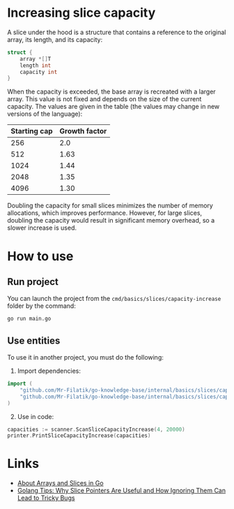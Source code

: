 # Increasing slice capacity

A slice under the hood is a structure that contains a reference to the original array, its length, and its capacity:

```go
struct {
	array *[]T
	length int
	capacity int
}
```

When the capacity is exceeded, the base array is recreated with a larger array. This value is not fixed and depends on the size of the current capacity. The values ​​are given in the table (the values ​​may change in new versions of the language):

| Starting cap  | Growth factor |
| ------------- | ------------- |
| 256 | 2.0 |
| 512 | 1.63 |
| 1024 | 1.44 |
| 2048 | 1.35 |
| 4096 | 1.30 |

Doubling the capacity for small slices minimizes the number of memory allocations, which improves performance. However, for large slices, doubling the capacity would result in significant memory overhead, so a slower increase is used.

# How to use

## Run project

You can launch the project from the `cmd/basics/slices/capacity-increase` folder by the command:

```cmd
go run main.go
```

## Use entities

To use it in another project, you must do the following:

1. Import dependencies:

```go
import (
	"github.com/Mr-Filatik/go-knowledge-base/internal/basics/slices/capacity-increase/printer"
	"github.com/Mr-Filatik/go-knowledge-base/internal/basics/slices/capacity-increase/scanner"
)
```

2. Use in code:

```go
capacities := scanner.ScanSliceCapacityIncrease(4, 20000)
printer.PrintSliceCapacityIncrease(capacities)
```

# Links

* [About Arrays and Slices in Go](https://habr.com/ru/articles/739754/ "Article on Habr")
* [Golang Tips: Why Slice Pointers Are Useful and How Ignoring Them Can Lead to Tricky Bugs](https://habr.com/ru/articles/525940/ "Article on Habr")
